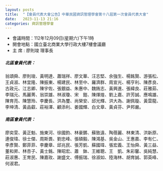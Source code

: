 ```yaml
---
layout: posts
title:  "【會員代表大會公告】中華民國資訊管理學會第十八屆第一次會員代表大會"
date:   2023-11-13 21:16
categories: 資訊管理學會
---
```


 - 會議時間：112年12月09日(星期六)下午1時
 - 開會地點：國立臺北商業大學行政大樓7樓會議廳
 - 主    席 : 廖則竣 理事長

##### 北區會員代表：

翁頌舜、廖則竣、黃明達、蕭瑞祥、廖文華、汪志堅、余強生、楊銘賢、游張松、王貞淑、林宜隆、陳振東、楊建民、林至中、羅濟群、周宣光、楊亨利、陳彥良、古政元、江志卿、陳宇佐、張銀益、朱惠中、魏銪志、黃興進、張緯良、莊雅茹、李瑞元、馬麗菁、翁崇雄、林淑瓊、宋　鎧、陳煇煌、劉上嘉、許芳誠、應鳴雄、陳育亮、陳慧玲、李慶長、洪為璽、尚榮安、邱光輝、洪大為、謝佩璇、黃雲龍、李坤清、黃品叡、莊裕澤、顧添利、姜國輝、白文章、黃貞芬、尹邦嚴。
 
##### 南區會員代表：

廖奕雯、黃正魁、施東河、徐國鈞、林豪鏘、蘇致遠、陶蓓麗、林東清、洪新原、連俊瑋、徐士傑、周斯畏、劉忠峰、張碩毅、陳鴻基、吳金山、王惠嘉、李有仁、李彥賢、鄭菲菲、李慶章、邱兆民、張芳凱、蘇國瑋、張宏義、王怡舜、黃三益、董和昇、林杏子、黃士銘、陳昭宏、蕭　鉢、王維聰、王　凱、朱彩馨、吳純慧、莊淑惠、王育民、陳嘉玫、謝盛文、傅振瑞、徐淑如、陸海林、胡育誠、郭英峰、何淑君。